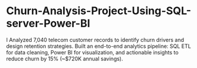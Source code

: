 # Churn-Analysis-Project-Using-SQL-server-Power-BI
I Analyzed 7,040 telecom customer records to identify churn drivers and design retention strategies. Built an end-to-end analytics pipeline: SQL ETL for data cleaning, Power BI for visualization, and actionable insights to reduce churn by 15% (~$720K annual savings).
